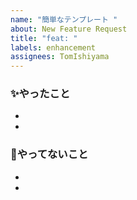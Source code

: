 ```yaml
---
name: "簡単なテンプレート "
about: New Feature Request
title: "feat: "
labels: enhancement
assignees: TomIshiyama
---
```


### :sparkles:やったこと

-
-

### :construction:やってないこと

-
-
